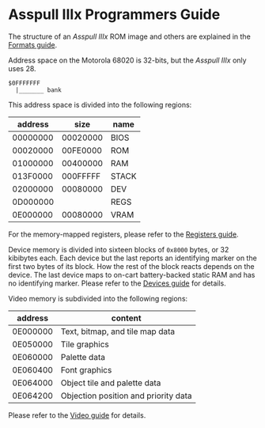 # Asspull IIIx Programmers Guide

The structure of an *Asspull IIIx* ROM image and others are explained in the [Formats guide](formats.md).

Address space on the Motorola 68020 is 32-bits, but the *Asspull IIIx* only uses 28.

    $0FFFFFFF
      |_______ bank


This address space is divided into the following regions:

| address  | size     | name  |
| -------- | -------- | ----- |
| 00000000 | 00020000 | BIOS  |
| 00020000 | 00FE0000 | ROM   |
| 01000000 | 00400000 | RAM   |
| 013F0000 | 000FFFFF | STACK |
| 02000000 | 00080000 | DEV   |
| 0D000000 |          | REGS  |
| 0E000000 | 00080000 | VRAM  |

For the memory-mapped registers, please refer to the [Registers guide](registers.md).

Device memory is divided into sixteen blocks of `0x8000` bytes, or 32 kibibytes each. Each device but the last reports an identifying marker on the first two bytes of its block. How the rest of the block reacts depends on the device. The last device maps to on-cart battery-backed static RAM and has no identifying marker. Please refer to the [Devices guide](devices.md) for details.

Video memory is subdivided into the following regions:

| address  | content                              |
| -------- | ------------------------------------ |
| 0E000000 | Text, bitmap, and tile map data      |
| 0E050000 | Tile graphics                        |
| 0E060000 | Palette data                         |
| 0E060400 | Font graphics                        |
| 0E064000 | Object tile and palette data         |
| 0E064200 | Objection position and priority data |

Please refer to the [Video guide](video.md) for details.
